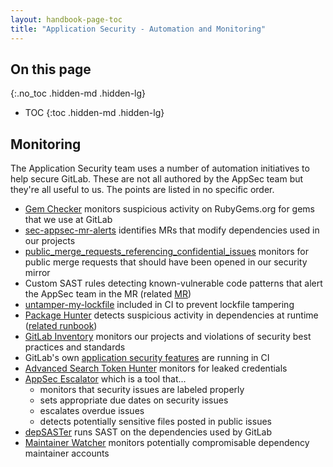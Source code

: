 ```yaml
---
layout: handbook-page-toc
title: "Application Security - Automation and Monitoring"
---
```


## On this page
{:.no_toc .hidden-md .hidden-lg}

- TOC
{:toc .hidden-md .hidden-lg}

## Monitoring

The Application Security team uses a number of automation initiatives to help secure GitLab. These are not all authored by the AppSec team but they're all useful to us. The points are listed in no specific order.

- [Gem Checker](https://gitlab.com/gitlab-com/gl-security/appsec/gem-checker) monitors suspicious activity on RubyGems.org for gems that we use at GitLab
- [sec-appsec-mr-alerts](https://gitlab.com/gitlab-com/gl-security/appsec/tooling/sec-appsec-mr-alerts) identifies MRs that modify dependencies used in our projects
- [public_merge_requests_referencing_confidential_issues](https://gitlab.com/gitlab-com/gl-security/appsec/tooling/public_merge_requests_referencing_confidential_issues) monitors for public merge requests that should have been opened in our security mirror
- Custom SAST rules detecting known-vulnerable code patterns that alert the AppSec team in the MR (related [MR](https://gitlab.com/gitlab-org/gitlab/-/merge_requests/109872))
- [untamper-my-lockfile](https://gitlab.com/gitlab-org/frontend/untamper-my-lockfile/) included in CI to prevent lockfile tampering
- [Package Hunter](https://gitlab.com/gitlab-org/security-products/package-hunter) detects suspicious activity in dependencies at runtime ([related runbook](./runbooks/investigating-package-hunter-findings.html))
- [GitLab Inventory](https://gitlab.com/gitlab-com/gl-security/engineering-and-research/inventory) monitors our projects and violations of security best practices and standards
- GitLab's own [application security features](https://docs.gitlab.com/ee/user/application_security/) are running in CI
- [Advanced Search Token Hunter](https://gitlab.com/gitlab-com/gl-security/appsec/advanced-search-token-hunter) monitors for leaked credentials
- [AppSec Escalator](https://gitlab.com/gitlab-private/gl-security/engineering-and-research/automation-team/escalator/appsec-escalator/) which is a tool that...
  - monitors that security issues are labeled properly
  - sets appropriate due dates on security issues
  - escalates overdue issues
  - detects potentially sensitive files posted in public issues
- [depSASTer](https://gitlab.com/gitlab-com/gl-security/appsec/tooling/depsaster) runs SAST on the dependencies used by GitLab
- [Maintainer Watcher](https://gitlab.com/gitlab-com/gl-security/appsec/tooling/maintainer-watcher) monitors potentially compromisable dependency maintainer accounts